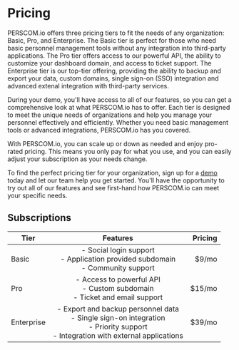 # Pricing

PERSCOM.io offers three pricing tiers to fit the needs of any organization: Basic, Pro, and Enterprise. The Basic tier is perfect for those
who need basic personnel management tools without any integration into third-party applications. The Pro tier offers access to our powerful
API, the ability to customize your dashboard domain, and access to ticket support. The Enterprise tier is our top-tier offering, providing
the ability to backup and export your data, custom domains, single sign-on (SSO) integration and advanced extenal integration with
third-party services.

During your demo, you'll have access to all of our features, so you can get a comprehensive look at what PERSCOM.io has to offer. Each tier
is designed to meet the unique needs of organizations and help you manage your personnel effectively and efficiently. Whether you need basic
management tools or advanced integrations, PERSCOM.io has you covered.

With PERSCOM.io, you can scale up or down as needed and enjoy pro-rated pricing. This means you only pay for what you use, and you can
easily adjust your subscription as your needs change.

To find the perfect pricing tier for your organization, sign up for a [demo](https://perscom.io/register) today and let our team help you
get started. You'll have the opportunity to try out all of our features and see first-hand how PERSCOM.io can meet your specific needs.

## Subscriptions

| Tier       |                                                                Features                                                                 | Pricing |
| ---------- | :-------------------------------------------------------------------------------------------------------------------------------------: | ------: |
| Basic      |                           - Social login support<br/>- Application provided subdomain<br/>- Community support                           |   $9/mo |
| Pro        |                             - Access to powerful API<br/>- Custom subdomain<br/>- Ticket and email support                              |  $15/mo |
| Enterprise | - Export and backup personnel data<br/>- Single sign-on integration<br/>- Priority support<br/>- Integration with external applications |  $39/mo |
